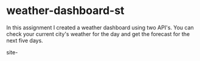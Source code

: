 # weather-dashboard-st

In this assignment I created a weather dashboard using two API's. You can check your current city's weather for the day and get the forecast for the next five days. 

site-

